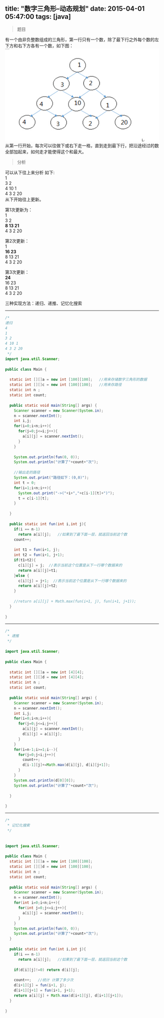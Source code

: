 title: "数字三角形–动态规划"
date: 2015-04-01 05:47:00
tags: [java]
---
>题目

有一个由非负整数组成的三角形，第一行只有一个数，除了最下行之外每个数的左下方和右下方各有一个数，如下图：
![题目](../upload/image/2015/04/数字三角形.jpg)
从第一行开始，每次可以往做下或右下走一格，直到走到最下行，把沿途经过的数全部加起来，如何走才能使得这个和最大。
>分析

可以从下往上来分析
如下:  
1  
3 2  
4 10 1  
4 3 2 20  
从下开始往上更新。  
  
第1次更新为：  
1  
3 2  
**8 13 21**  
4 3 2 20  
  
第2次更新：  
1  
**16 23**  
8 13 21  
4 3 2 20  
  
第3次更新：  
**24**  
16 23  
8 13 21  
4 3 2 20  
  
  
三种实现方法：递归、递推、记忆化搜索  
    
---
  
```java
/*
递归
4
1
3 2
4 10 1
4 3 2 20
 */
import java.util.Scanner;

public class Main {

  static int [][]a = new int [100][100];   //用来存储数字三角形的数据
  static int [][]c = new int [100][100];   //用来存路径
  static int n ;
  static int count;

  public static void main(String[] args) {
    Scanner scanner = new Scanner(System.in);
    n = scanner.nextInt();
    int i,j;
    for(i=0;i<n;i++){
      for(j=0;j<=i;j++){
        a[i][j] = scanner.nextInt();
      }
    }

    System.out.println(fun(0, 0));
    System.out.println("计算了"+count+"次");

    //输出走的路径
    System.out.print("路径如下：(0,0)");
    int t = 0;
    for(i=1;i<n;i++){
      System.out.print("->("+i+","+c[i-1][t]+")");
      t = c[i-1][t];
    }

  }

  public static int fun(int i,int j){
    if(i == n-1)
      return a[i][j];   //如果到了最下面一层，就返回当前这个数
    count++;

    int t1 = fun(i+1, j);
    int t2 = fun(i+1, j+1);
    if(t1>t2){
      c[i][j] = j;  //表示当前这个位置是从下一行哪个数据来的
      return a[i][j]+t1;
    }else {
      c[i][j] = j+1;  //表示当前这个位置是从下一行哪个数据来的
      return a[i][j]+t2;
    }

    //return a[i][j] + Math.max(fun(i+1, j), fun(i+1, j+1));
  }

}
```
  
---
  
```java
/*
 * 递推
 */

import java.util.Scanner;

public class Main {

  static int [][]a = new int [4][4];
  static int [][]d = new int [4][4];
  static int n ;
  static int count;

  public static void main(String[] args) {
    Scanner scanner = new Scanner(System.in);
    n = scanner.nextInt();
    int i,j;
    for(i=0;i<n;i++){
      for(j=0;j<=i;j++){
        a[i][j] = scanner.nextInt();
        d[i][j] = a[i][j];
      }
    }
    for(i=n-1;i>=1;i--){
      for(j=0;j<i;j++){
        count++;
        d[i-1][j]+=Math.max(d[i][j], d[i][j+1]);
      }
    }
    System.out.println(d[0][0]);
    System.out.println("计算了"+count+"次");

  }

}
```
  
---
  
```java
/*
 * 记忆化搜索
 */


import java.util.Scanner;

public class Main {
  static int [][]a = new int [100][100];
  static int [][]d = new int [100][100];
  static int n ;
  static int count;

  public static void main(String[] args) {
    Scanner scanner = new Scanner(System.in);
    n = scanner.nextInt();
    for(int i=0;i<n;i++){
      for(int j=0;j<=i;j++){
        a[i][j] = scanner.nextInt();
      }
    }
    System.out.println(fun(0, 0));
    System.out.println("计算了"+count+"次");
  }

  public static int fun(int i,int j){
    if(i == n-1)
      return a[i][j];   //如果到了最下面一层，就返回当前这个数

    if(d[i][j]!=0) return d[i][j];

    count++;   //统计 计算了多少次
    d[i+1][j] = fun(i+1, j);
    d[i+1][j+1] = fun(i+1, j+1);
    return a[i][j] + Math.max(d[i+1][j], d[i+1][j+1]);
  }

}
``` 
